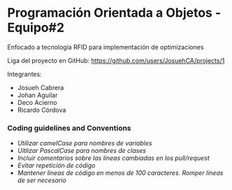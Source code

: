 # Programación Orientada a Objetos - Equipo#2

Enfocado a tecnología RFID para implementación de optimizaciones

Liga del proyecto en GitHub: <https://github.com/users/JosuehCA/projects/1>

Integrantes:

* Josueh Cabrera 
* Johan Aguilar 
* Deco Acierno 
* Ricardo Córdova

### Coding guidelines and Conventions

* *Utilizar camelCase para nombres de variables*
* *Uitlizar PascalCase para nombres de clases*
* *Incluir comentarios sobre las líneas cambiadas en los pull/request*
* *Evitar repetición de código*
* *Mantener líneas de código en menos de 100 caracteres. Romper líneas de ser necesario*